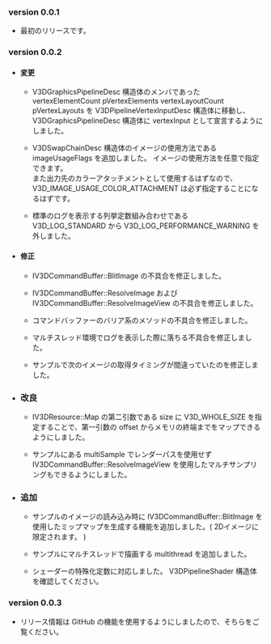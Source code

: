 ### version 0.0.1
* 最初のリリースです。  
  
### version 0.0.2

* #### 変更
  * V3DGraphicsPipelineDesc 構造体のメンバであった
    vertexElementCount pVertexElements vertexLayoutCount pVertexLayouts
    を V3DPipelineVertexInputDesc 構造体に移動し、V3DGraphicsPipelineDesc 構造体に vertexInput として宣言するようにしました。  
  
  * V3DSwapChainDesc 構造体のイメージの使用方法である imageUsageFlags を追加しました。
    イメージの使用方法を任意で指定できます。  
    また出力先のカラーアタッチメントとして使用するはずなので、V3D_IMAGE_USAGE_COLOR_ATTACHMENT は必ず指定することになるはずです。  
  
  * 標準のログを表示する列挙定数組み合わせである V3D_LOG_STANDARD から V3D_LOG_PERFORMANCE_WARNING を外しました。  
  
* #### 修正
  * IV3DCommandBuffer::BlitImage の不具合を修正しました。  
  
  * IV3DCommandBuffer::ResolveImage および IV3DCommandBuffer::ResolveImageView の不具合を修正しました。  
  
  * コマンドバッファーのバリア系のメソッドの不具合を修正しました。  
  
  * マルチスレッド環境でログを表示した際に落ちる不具合を修正しました。  
  
  * サンプルで次のイメージの取得タイミングが間違っていたのを修正しました。  

* ### 改良
  * IV3DResource::Map の第二引数である size に V3D_WHOLE_SIZE を指定することで、第一引数の offset からメモリの終端までをマップできるようにしました。  
  
  * サンプルにある multiSample でレンダーパスを使用せず IV3DCommandBuffer::ResolveImageView を使用したマルチサンプリングもできるようにしました。
  
* ### 追加
  * サンプルのイメージの読み込み時に IV3DCommandBuffer::BlitImage を使用したミップマップを生成する機能を追加しました。( 2Dイメージに限定されます。 ) 
    
  * サンプルにマルチスレッドで描画する multithread を追加しました。  
  
  * シェーダーの特殊化定数に対応しました。 V3DPipelineShader 構造体を確認してください。  

### version 0.0.3
  
  * リリース情報は GitHub の機能を使用するようにしましたので、そちらをご覧ください。
